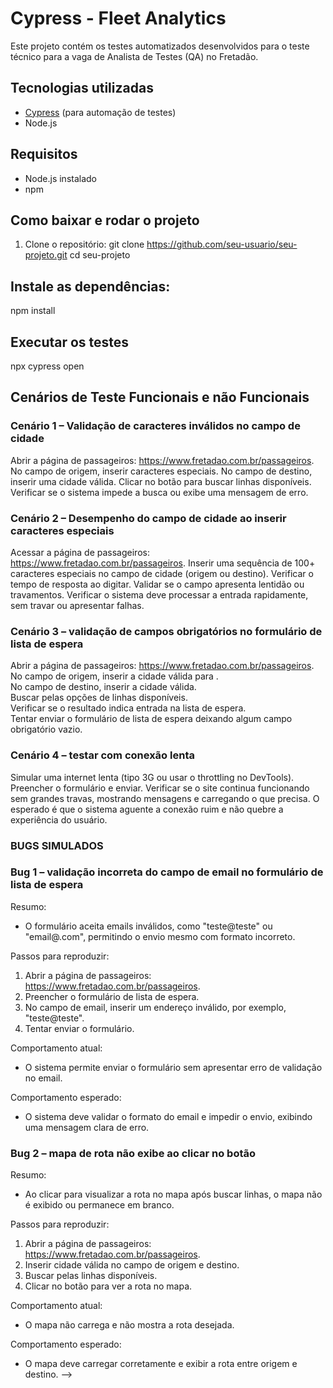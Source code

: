 # Cypress - Fleet Analytics

Este projeto contém os testes automatizados desenvolvidos para o teste técnico para a vaga de Analista de Testes (QA) no Fretadão.

## Tecnologias utilizadas
- [Cypress](https://www.cypress.io/) (para automação de testes)
- Node.js

## Requisitos
- Node.js instalado
- npm

## Como baixar e rodar o projeto
1. Clone o repositório:
git clone https://github.com/seu-usuario/seu-projeto.git
cd seu-projeto

## Instale as dependências:
npm install

## Executar os testes 
npx cypress open

## Cenários de Teste Funcionais e não Funcionais

### Cenário 1 – Validação de caracteres inválidos no campo de cidade
Abrir a página de passageiros: https://www.fretadao.com.br/passageiros.  
No campo de origem, inserir caracteres especiais.
No campo de destino, inserir uma cidade válida. 
Clicar no botão para buscar linhas disponíveis.  
Verificar se o sistema impede a busca ou exibe uma mensagem de erro.  

### Cenário 2 – Desempenho do campo de cidade ao inserir caracteres especiais
Acessar a página de passageiros: https://www.fretadao.com.br/passageiros.
Inserir uma sequência de 100+ caracteres especiais no campo de cidade (origem ou destino).
Verificar o tempo de resposta ao digitar.
Validar se o campo apresenta lentidão ou travamentos.
Verificar o sistema deve processar a entrada rapidamente, sem travar ou apresentar falhas.

### Cenário 3 – validação de campos obrigatórios no formulário de lista de espera
Abrir a página de passageiros: https://www.fretadao.com.br/passageiros.  
No campo de origem, inserir a cidade válida para .  
No campo de destino, inserir a cidade válida.  
Buscar pelas opções de linhas disponíveis.  
Verificar se o resultado indica entrada na lista de espera.  
Tentar enviar o formulário de lista de espera deixando algum campo obrigatório vazio.  

### Cenário 4 – testar com conexão lenta
Simular uma internet lenta (tipo 3G ou usar o throttling no DevTools).
Preencher o formulário e enviar.
Verificar se o site continua funcionando sem grandes travas, mostrando mensagens e carregando o que precisa.
O esperado é que o sistema aguente a conexão ruim e não quebre a experiência do usuário.


### BUGS SIMULADOS

### Bug 1 – validação incorreta do campo de email no formulário de lista de espera
Resumo:
- O formulário aceita emails inválidos, como "teste@teste" ou "email@.com", permitindo o envio mesmo com formato incorreto.

Passos para reproduzir:
1. Abrir a página de passageiros: https://www.fretadao.com.br/passageiros.
2. Preencher o formulário de lista de espera.
3. No campo de email, inserir um endereço inválido, por exemplo, "teste@teste".
4. Tentar enviar o formulário.

Comportamento atual:
- O sistema permite enviar o formulário sem apresentar erro de validação no email.

Comportamento esperado:
- O sistema deve validar o formato do email e impedir o envio, exibindo uma mensagem clara de erro.

### Bug 2 – mapa de rota não exibe ao clicar no botão
Resumo:
- Ao clicar para visualizar a rota no mapa após buscar linhas, o mapa não é exibido ou permanece em branco.

Passos para reproduzir:
1. Abrir a página de passageiros: https://www.fretadao.com.br/passageiros.
2. Inserir cidade válida no campo de origem e destino.
3. Buscar pelas linhas disponíveis.
4. Clicar no botão para ver a rota no mapa.

Comportamento atual:
- O mapa não carrega e não mostra a rota desejada.

Comportamento esperado:
- O mapa deve carregar corretamente e exibir a rota entre origem e destino. -->
